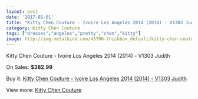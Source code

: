 ```yaml
---
layout: post
date: '2017-01-01'
title: "Kitty Chen Couture - Ivoire Los Angeles 2014 (2014) - V1303 Judith"
category: Kitty Chen Couture
tags: ["dresses","angeles","pretty","chen","kitty"]
image: http://img.metalkind.com/43796-thickbox_default/kitty-chen-couture-ivoire-los-angeles-2014-2014-v1303-judith.jpg
---
```

Kitty Chen Couture - Ivoire Los Angeles 2014 (2014) - V1303 Judith

On Sales: **$382.99**
<a href="https://www.metalkind.com/en/kitty-chen-couture/12768-kitty-chen-couture-ivoire-los-angeles-2014-2014-v1303-judith.html"><amp-img layout="responsive" width="600" height="600" src="//img.metalkind.com/43796-thickbox_default/kitty-chen-couture-ivoire-los-angeles-2014-2014-v1303-judith.jpg" alt="Kitty Chen Couture - Ivoire Los Angeles 2014 (2014) - V1303 Judith 0" /></a>
<a href="https://www.metalkind.com/en/kitty-chen-couture/12768-kitty-chen-couture-ivoire-los-angeles-2014-2014-v1303-judith.html"><amp-img layout="responsive" width="600" height="600" src="//img.metalkind.com/43797-thickbox_default/kitty-chen-couture-ivoire-los-angeles-2014-2014-v1303-judith.jpg" alt="Kitty Chen Couture - Ivoire Los Angeles 2014 (2014) - V1303 Judith 1" /></a>
<a href="https://www.metalkind.com/en/kitty-chen-couture/12768-kitty-chen-couture-ivoire-los-angeles-2014-2014-v1303-judith.html"><amp-img layout="responsive" width="600" height="600" src="//img.metalkind.com/43798-thickbox_default/kitty-chen-couture-ivoire-los-angeles-2014-2014-v1303-judith.jpg" alt="Kitty Chen Couture - Ivoire Los Angeles 2014 (2014) - V1303 Judith 2" /></a>

Buy it: [Kitty Chen Couture - Ivoire Los Angeles 2014 (2014) - V1303 Judith](https://www.metalkind.com/en/kitty-chen-couture/12768-kitty-chen-couture-ivoire-los-angeles-2014-2014-v1303-judith.html "Kitty Chen Couture - Ivoire Los Angeles 2014 (2014) - V1303 Judith")

View more: [Kitty Chen Couture](https://www.metalkind.com/en/150-kitty-chen-couture "Kitty Chen Couture")